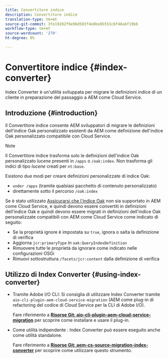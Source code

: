```yaml
---
title: Convertitore indice
description: Convertitore indice
translation-type: tm+mt
source-git-commit: 3fe19282f9e96d503f4e8be05553c6f48a6f19b6
workflow-type: tm+mt
source-wordcount: '279'
ht-degree: 0%

---
```



# Convertitore indice {#index-converter}

Index Converter è un&#39;utilità sviluppata per migrare le definizioni indice di un cliente in preparazione del passaggio a AEM come Cloud Service.

## Introduzione {#introduction}

Il Convertitore indice consente AEM sviluppatori di migrare le definizioni dell&#39;indice Oak personalizzato esistenti da AEM come definizione dell&#39;indice Oak personalizzato compatibile con Cloud Service.

>[!NOTE]
>Il Convertitore indice trasforma solo le definizioni dell&#39;indice Oak personalizzato *lucene* presenti in `/apps` o `/oak:index`. Non trasforma gli indici di tipo *lucene* creati per `nt:base`.

Esistono due modi per creare definizioni personalizzate di indice Oak:

* `under /apps` (tramite qualsiasi pacchetto di contenuto personalizzato)
* direttamente sotto il percorso `/oak:index`

Se è stato utilizzato [Assicurarsi che l&#39;indice Oak](https://adobe-consulting-services.github.io/acs-aem-commons/features/ensure-oak-index/index.html) non sia supportato in AEM come Cloud Service, e quindi devono essere convertiti in definizioni dell&#39;indice Oak e quindi devono essere migrati in definizioni dell&#39;indice Oak personalizzate compatibili con AEM come Cloud Service come indicato di seguito:

* Se la proprietà ignore è impostata su `true`, ignora o salta la definizione di verifica
* Aggiorna `jcr:primaryType` in `oak:QueryIndexDefinition`
* Rimuovere tutte le proprietà da ignorare come indicato nelle configurazioni OSGi
* Rimuovi sottostruttura `/facets/jcr:content` dalla definizione di verifica

## Utilizzo di Index Converter {#using-index-converter}

* Tramite  Adobe I/O CLI: Si consiglia di utilizzare Index Converter tramite `aio-cli-plugin-aem-cloud-service-migration` (AEM come plug-in di refactoring del codice di Cloud Service per la  CLI di Adobe I/O).

   Fare riferimento a **[Risorse Git: aio-cli-plugin-aem-cloud-service-migration](https://github.com/adobe/aio-cli-plugin-aem-cloud-service-migration#introduction)** per scoprire come installare e usare il plug-in.

* Come utilità indipendente : Index Converter può essere eseguito anche come utilità standalone.

   Fare riferimento a **[Risorse Git: aem-cs-source-migration-index-converter](https://github.com/adobe/aem-cloud-service-source-migration/tree/master/packages/index-converter)** per scoprire come utilizzare questo strumento.




